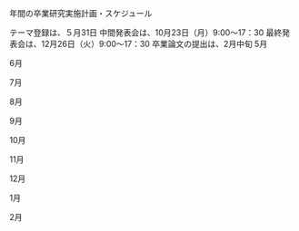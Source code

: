 年間の卒業研究実施計画・スケジュール

テーマ登録は、５月31日
中間発表会は、10月23日（月）9:00～17：30
最終発表会は、12月26日（火）9:00～17：30
卒業論文の提出は、2月中旬
5月

6月

7月

8月

9月

10月

11月

12月

1月

2月
